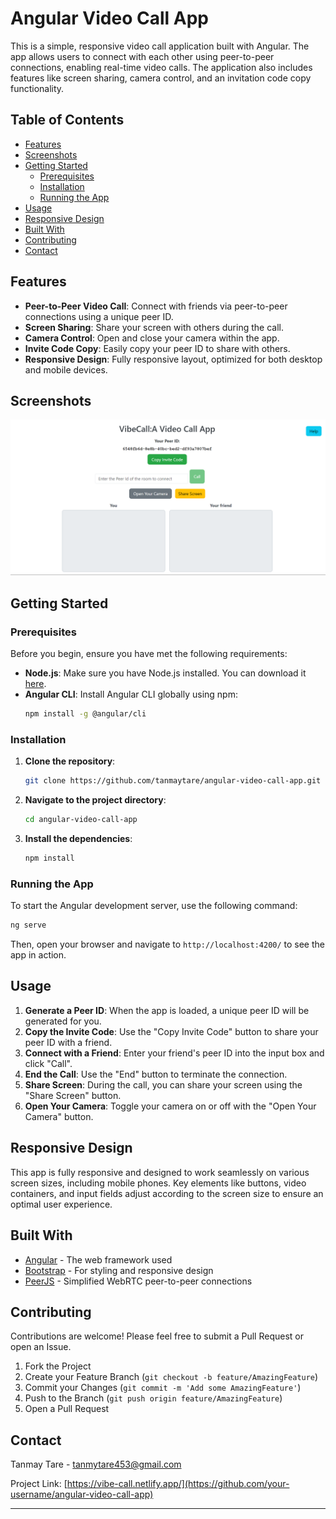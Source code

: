 
# Angular Video Call App

This is a simple, responsive video call application built with Angular. The app allows users to connect with each other using peer-to-peer connections, enabling real-time video calls. The application also includes features like screen sharing, camera control, and an invitation code copy functionality.

## Table of Contents

- [Features](#features)
- [Screenshots](#screenshots)
- [Getting Started](#getting-started)
  - [Prerequisites](#prerequisites)
  - [Installation](#installation)
  - [Running the App](#running-the-app)
- [Usage](#usage)
- [Responsive Design](#responsive-design)
- [Built With](#built-with)
- [Contributing](#contributing)
- [Contact](#contact)

## Features

- **Peer-to-Peer Video Call**: Connect with friends via peer-to-peer connections using a unique peer ID.
- **Screen Sharing**: Share your screen with others during the call.
- **Camera Control**: Open and close your camera within the app.
- **Invite Code Copy**: Easily copy your peer ID to share with others.
- **Responsive Design**: Fully responsive layout, optimized for both desktop and mobile devices.

## Screenshots

![Video Call App](/Preview/2.png)

## Getting Started

### Prerequisites

Before you begin, ensure you have met the following requirements:

- **Node.js**: Make sure you have Node.js installed. You can download it [here](https://nodejs.org/).
- **Angular CLI**: Install Angular CLI globally using npm:
  ```bash
  npm install -g @angular/cli
  ```

### Installation

1. **Clone the repository**:
   ```bash
   git clone https://github.com/tanmaytare/angular-video-call-app.git
   ```

2. **Navigate to the project directory**:
   ```bash
   cd angular-video-call-app
   ```

3. **Install the dependencies**:
   ```bash
   npm install
   ```

### Running the App

To start the Angular development server, use the following command:

```bash
ng serve
```

Then, open your browser and navigate to `http://localhost:4200/` to see the app in action.

## Usage

1. **Generate a Peer ID**: When the app is loaded, a unique peer ID will be generated for you.
2. **Copy the Invite Code**: Use the "Copy Invite Code" button to share your peer ID with a friend.
3. **Connect with a Friend**: Enter your friend's peer ID into the input box and click "Call".
4. **End the Call**: Use the "End" button to terminate the connection.
5. **Share Screen**: During the call, you can share your screen using the "Share Screen" button.
6. **Open Your Camera**: Toggle your camera on or off with the "Open Your Camera" button.

## Responsive Design

This app is fully responsive and designed to work seamlessly on various screen sizes, including mobile phones. Key elements like buttons, video containers, and input fields adjust according to the screen size to ensure an optimal user experience.

## Built With

- [Angular](https://angular.io/) - The web framework used
- [Bootstrap](https://getbootstrap.com/) - For styling and responsive design
- [PeerJS](https://peerjs.com/) - Simplified WebRTC peer-to-peer connections

## Contributing

Contributions are welcome! Please feel free to submit a Pull Request or open an Issue.

1. Fork the Project
2. Create your Feature Branch (`git checkout -b feature/AmazingFeature`)
3. Commit your Changes (`git commit -m 'Add some AmazingFeature'`)
4. Push to the Branch (`git push origin feature/AmazingFeature`)
5. Open a Pull Request


## Contact

Tanmay Tare - [tanmytare453@gmail.com](mailto:your-email@example.com)

Project Link: [https://vibe-call.netlify.app/](https://github.com/your-username/angular-video-call-app)

---
